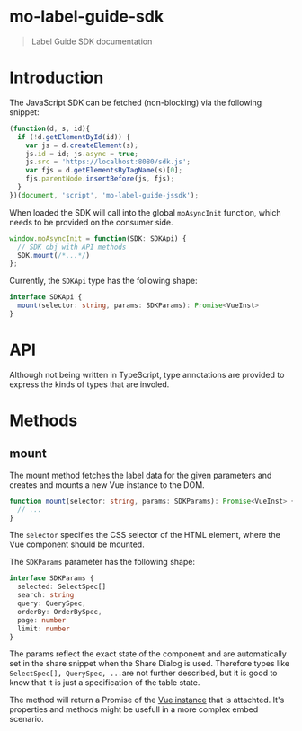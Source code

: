# mo-label-guide-sdk

> Label Guide SDK documentation

# Introduction

The JavaScript SDK can be fetched (non-blocking) via the following snippet:

``` JavaScript
(function(d, s, id){
  if (!d.getElementById(id)) {
    var js = d.createElement(s);
    js.id = id; js.async = true;
    js.src = 'https://localhost:8080/sdk.js';
    var fjs = d.getElementsByTagName(s)[0];
    fjs.parentNode.insertBefore(js, fjs);
  }
})(document, 'script', 'mo-label-guide-jssdk');
```

When loaded the SDK will call into the global `moAsyncInit` function, which needs to be provided on the consumer side.

```JavaScript
window.moAsyncInit = function(SDK: SDKApi) {
  // SDK obj with API methods
  SDK.mount(/*...*/)
};
```

Currently, the `SDKApi` type has the following shape:

```TypeScript
interface SDKApi {
  mount(selector: string, params: SDKParams): Promise<VueInst>
}
```

# API

Although not being written in TypeScript, type annotations are provided to express the kinds of types that are involed.

# Methods

## mount

The mount method fetches the label data for the given parameters and creates and mounts a new Vue instance to the DOM.

```TypeScript
function mount(selector: string, params: SDKParams): Promise<VueInst> {
  // ...
}
```

The `selector` specifies the CSS selector of the HTML element, where the Vue component should be mounted.

The `SDKParams` parameter has the following shape:

```TypeScript
interface SDKParams {
  selected: SelectSpec[]
  search: string
  query: QuerySpec,
  orderBy: OrderBySpec,
  page: number
  limit: number
}
```

The params reflect the exact state of the component and are automatically set in the share snippet when the Share Dialog is used. Therefore types like `SelectSpec[], QuerySpec, ...`are not further described, but it is good to know that it is just a specification of the table state.

The method will return a Promise of the [Vue instance](https://vuejs.org/v2/api/#Instance-Properties) that is attachted. It's properties and methods might be usefull in a more complex embed scenario.

